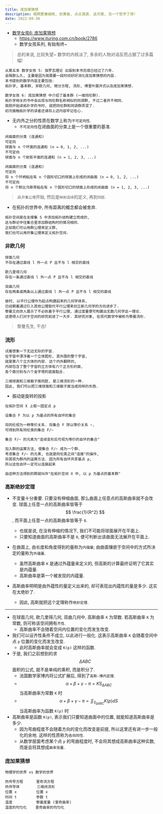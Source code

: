 ```yaml
---
title: 庞加莱猜想
description: 梧桐更兼细雨, 到黄昏, 点点滴滴. 这次第, 怎一个愁字了得!
date: 2022-09-30
---
```


- [数学女孩6: 庞加莱猜想](https://book.douban.com/subject/36072389/)
  - https://www.ituring.com.cn/book/2786
  - 数学女孩系列, 有始有终~

> 总的来说, 比较失望~ 数学的内核淡了, 多余的人物对话反而占据了过多篇幅!

```
从第五本 数学女孩 5: 伽罗瓦理论 出版到本书完成已经过了六年.
会隔那么久, 主要是因为我需要一段时间好好消化庞加莱猜想的内容.
本书提到的数学内容主要包括:
拓扑学, 基本群, 非欧几何, 微分方程, 流形, 傅里叶展开式以及庞加莱猜想.
```

```
数学女孩 6: 庞加莱猜想 中介绍了基本群 (一维同伦群).
拓扑学相关的书中会出现与同伦群名称相似的同调群, 不过二者并不相同.
我刚开始读拓扑学的书时, 就把同伦群和同调群弄混了.
初次接触拓扑学的读者还请将上述内容牢记在心.
```

- 无内外之分的性质在数学上称为`不可定向性`.
  - `不可定向性`在闭曲面的分类上是一个很重要的基准.

```
闭曲面的分类 (连通和)
可定向
球面与 n 个环面的连通和 (n = 0, 1, 2, ...)
不可定向
球面与 n 个射影平面的连通和 (n = 1, 2, 3, ...)

闭曲面的分类 (连通和)
可定向
将 n 个环柄粘在有 n 个圆形切口的球面上形成的闭曲面 (n = 0, 1, 2, ...)
不可定向
将 n 个默比乌斯带粘在有 n 个圆形切口的球面上形成的闭曲面 (n = 1, 2, 3, ...)
```

> 从`开集公理`开始, 然后是`映射连续`的定义, 再到`同胚`.

- 在拓扑的世界中, 所有距离的概念都会被舍弃.

```
拓扑空间是在支撑集 S 中添加拓扑结构建立而成的,
这与群论中往集合里添加群结构时的情况相同.
正如我们可以用群公理来定义群,
我们也可以用开集公理来定义拓扑空间.
```

### 非欧几何

```
球面几何
不存在通过直线 l 外一点 P 且不与 l 相交的直线

欧几里得几何
存在一条通过直线 l 外一点 P 且不与 l 相交的直线

双曲几何
存在两条或两条以上通过直线 l 外一点 P 且不与 l 相交的直线
```

```
彼时, 以平行公理作为起点构建起来的几何学体系,
已经朝着通过引入其他公理取代平行公理来创立新几何学的方向进步了.
黎曼又向世人展示了不必执着于平行公理, 通过度量便可构建出无数几何学这一理论.
这使得人们对于空间的研究前进了一大步. 其研究对象, 在现代数学中被称为黎曼流形.
```

> 黎曼先生, 千古!

### 流形

```
试着想象一下无边无际的宇宙.
在宇宙中漂浮着一个立体图形, 其外围的整个宇宙,
就是第八个立方体的内部. 这个内外翻转的,
内部包含了整个宇宙的立方体有六个正方形的面,
各个面分别与六个金字塔的底面黏合.
```

```
三维球面和三维骰子面同胚, 是三维流形的一种.
因此, 我们可以把三维球面和三维骰子面当成同样的东西.
```

- 振动是旋转的投影

```
在拓扑空间 X 上取一固定点 p

设集合 F 为以 p 为基点的所有自环的集合

将同伦视为一种等价关系. 将集合 F 除以等价关系 ~,
可得到所有同伦类的集合 F/~

集合 F/~ 的元素为"连续变形后可视为等价的自环的集合"

加入群的运算方法, 使集合 F/~ 成为一个群.
考虑集合 F/~ 的元素, 也就是同伦类之间"连接"的操作,
将其视为群内的运算方法. 因为所有自环共享基点 p,
所以这些自环一定可以连接起来

由这种方法得到的群就叫作"在拓扑空间 X 中, 以 p 为基点的基本群"
```

### 高斯绝妙定理

- 不变量十分重要. 只要没有伸缩曲面, 那么曲面上任意点的高斯曲率就不会改变.
  球面上任意一点的高斯曲率皆等于
  $$ \frac{1}{R^2} $$,
  而平面上任意一点的高斯曲率皆等于 `0`.
  - 也就是说, 在没有伸缩的情况下, 我们不可能将球面展开在平面上.
  - 只要知道曲面的高斯曲率不是 `0`, 便可判断出该曲面无法展开在平面上.

- 在曲面上, 由长度和角度得到的量称为`内蕴量`;
  由曲面镶嵌于空间中的方式所决定的量称为`外蕴量`.
  - 虽然高斯曲率 `K` 是通过外蕴量来定义的,
    但高斯的计算最终证明了它其实是内蕴量.
  - 高斯曲率是第一个被发现的内蕴量.
- 高斯曲率明明是由外蕴性的量定义出来的,
  却可表现出内蕴性的量是多少. 这实在太绝妙了.
  - 因此, 高斯就把这个定理称作`绝妙定理`.

---

- 在球面几何, 欧几里得几何, 双曲几何中, 高斯曲率 `K` 为常数.
  若高斯曲率 `K` 为常数, 则可称该空间拥有`齐性`.
  - 高斯曲率不会随着空间内位置的变化而发生改变.
- 我们可以设齐性条件不成立, 以此进行一般化.
  这表示高斯曲率 `K` 会随着空间中点 `p` 位置的变化而发生改变.
  - 此时高斯曲率就会变成 `K(p)` 这样的函数.
- 于是, 我们之前想到的求
  $$ ΔABC $$
  面积的公式, 就不是单纯的乘积, 而是积分了.
  - 法国数学家博内将公式扩展后, 得到了`高斯-博内定理`.
  - $$ α + β + γ - π = KS_{ΔABC} $$
    当高斯曲率为常数 `K` 时
  - $$ α + β + γ - π = \iint_{S_{ΔABC}} K(p) dS $$
    当高斯曲率为函数 `K(p)` 时
- 高斯曲率是函数 `K(p)`, 表示我们只要知道曲面中的位置,
  就能知道高斯曲率是多少.
  - 因为弯曲程度不会随着方向的变化而改变是前提,
    所以这里还有进一步一般化的余地.
    这样的性质称为`各向同性`.
  - 从数学层面考虑某个点 `p` 的弯曲程度时,
    不会将其想成高斯曲率这种实数,
    而是会将其想成`曲率张量`.

### 庞加莱猜想

```
物理学的世界 vs 数学的世界

热传导方程      里奇流方程
热传导体        三维闭流形
位置 x         位置 x
时间 t         参数 t
温度           黎曼度量 (里奇曲率)
温度的均匀化    里奇曲率的均匀化
```
